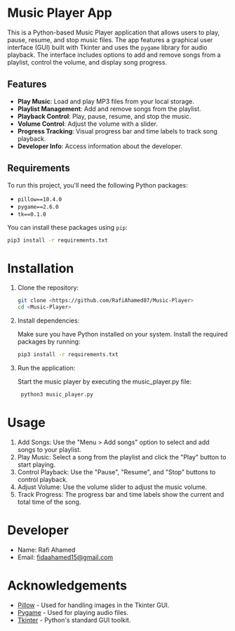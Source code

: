 # Music Player App

This is a Python-based Music Player application that allows users to play, pause, resume, and stop music files. The app
features a graphical user interface (GUI) built with Tkinter and uses the `pygame` library for audio playback. The
interface includes options to add and remove songs from a playlist, control the volume, and display song progress.

## Features

- **Play Music**: Load and play MP3 files from your local storage.
- **Playlist Management**: Add and remove songs from the playlist.
- **Playback Control**: Play, pause, resume, and stop the music.
- **Volume Control**: Adjust the volume with a slider.
- **Progress Tracking**: Visual progress bar and time labels to track song playback.
- **Developer Info**: Access information about the developer.

## Requirements

To run this project, you'll need the following Python packages:

- `pillow==10.4.0`
- `pygame==2.6.0`
- `tk==0.1.0`

You can install these packages using `pip`:

```bash
pip3 install -r requirements.txt
```

# Installation

1. Clone the repository:
    ```bash
    git clone <https://github.com/RafiAhamed07/Music-Player>
    cd <Music-Player>
    ```
2. Install dependencies:

   Make sure you have Python installed on your system. Install the required packages by running:
    ```bash
    pip3 install -r requirements.txt
    ```
3. Run the application:

   Start the music player by executing the music_player.py file:
   ```bash
    python3 music_player.py
    ``` 

# Usage

1. Add Songs: Use the "Menu > Add songs" option to select and add songs to your playlist.
2. Play Music: Select a song from the playlist and click the "Play" button to start playing.
3. Control Playback: Use the "Pause", "Resume", and "Stop" buttons to control playback.
4. Adjust Volume: Use the volume slider to adjust the music volume.
5. Track Progress: The progress bar and time labels show the current and total time of the song.

# Developer

- Name: Rafi Ahamed
- Email: fidaahamed15@gmail.com


# Acknowledgements

- [Pillow](https://python-pillow.org/) - Used for handling images in the Tkinter GUI.
- [Pygame](https://www.pygame.org/news) - Used for playing audio files.
- [Tkinter](https://docs.python.org/3/library/tkinter.html) - Python's standard GUI toolkit.
